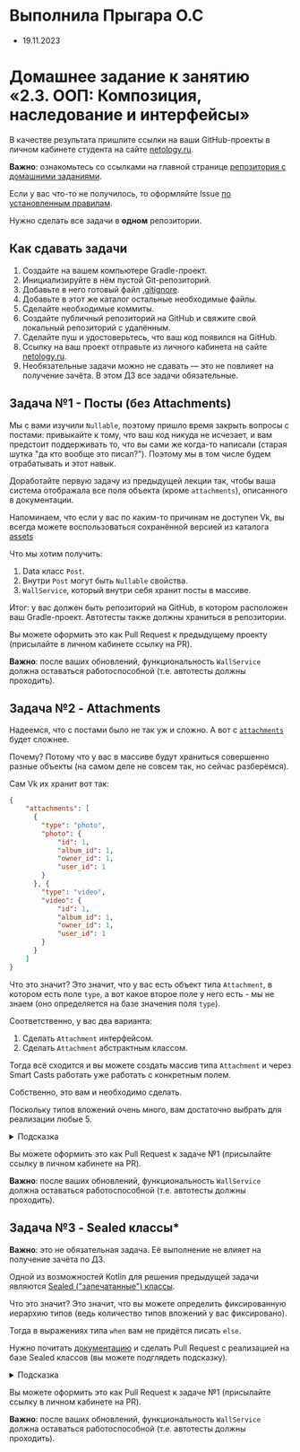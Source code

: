 # Выполнила Прыгара О.С
* 19.11.2023

# Домашнее задание к занятию «2.3. ООП: Композиция, наследование и интерфейсы»

В качестве результата пришлите ссылки на ваши GitHub-проекты в личном кабинете студента на сайте [netology.ru](https://netology.ru).

**Важно**: ознакомьтесь со ссылками на главной странице [репозитория с домашними заданиями](../README.md).

Если у вас что-то не получилось, то оформляйте Issue [по установленным правилам](../report-requirements.md).

Нужно сделать все задачи в **одном** репозитории.

## Как сдавать задачи

1. Создайте на вашем компьютере Gradle-проект.
1. Инициализируйте в нём пустой Git-репозиторий.
1. Добавьте в него готовый файл [.gitignore](../.gitignore).
1. Добавьте в этот же каталог остальные необходимые файлы.
1. Сделайте необходимые коммиты.
1. Создайте публичный репозиторий на GitHub и свяжите свой локальный репозиторий с удалённым.
1. Сделайте пуш и удостоверьтесь, что ваш код появился на GitHub.
1. Ссылку на ваш проект отправьте из личного кабинета на сайте [netology.ru](https://netology.ru).
1. Необязательные задачи можно не сдавать — это не повлияет на получение зачёта. В этом ДЗ все задачи обязательные.

## Задача №1 - Посты (без Attachments)

Мы с вами изучили `Nullable`, поэтому пришло время закрыть вопросы с постами: привыкайте к тому, что ваш код никуда не исчезает, и вам предстоит поддерживать то, что вы сами же когда-то написали (старая шутка "да кто вообще это писал?"). Поэтому мы в том числе будем отрабатывать и этот навык.

Доработайте первую задачу из предыдущей лекции так, чтобы ваша система отображала все поля объекта (кроме `attachments`), описанного в документации.

Напоминаем, что если у вас по каким-то причинам не доступен Vk, вы всегда можете воспользоваться сохранённой версией из каталога [assets](assets)

Что мы хотим получить:
1. Data класс `Post`.
1. Внутри `Post` могут быть `Nullable` свойства.
1. `WallService`, который внутри себя хранит посты в массиве.

Итог: у вас должен быть репозиторий на GitHub, в котором расположен ваш Gradle-проект. Автотесты также должны храниться в репозитории.

Вы можете оформить это как Pull Request к предыдущему проекту (присылайте в личном кабинете ссылку на PR).

**Важно**: после ваших обновлений, функциональность `WallService` должна оставаться работоспособной (т.е. автотесты должны проходить).

## Задача №2 - Attachments

Надеемся, что с постами было не так уж и сложно. А вот с [`attachments`](assets/attachments.pdf) будет сложнее.

Почему? Потому что у вас в массиве будут храниться совершенно разные объекты (на самом деле не совсем так, но сейчас разберёмся).

Сам Vk их хранит вот так:

```json
{
    "attachments": [
      {
        "type": "photo",
        "photo": {
            "id": 1,
            "album_id": 1,
            "owner_id": 1,
            "user_id": 1
        }
      }, {
        "type": "video",
        "video": {
            "id": 1,
            "album_id": 1,
            "owner_id": 1,
            "user_id": 1
        }
      }
    ]
}
```

Что это значит? Это значит, что у вас есть объект типа `Attachment`, в котором есть поле `type`, а вот какое второе поле у него есть - мы не знаем (оно определяется на базе значения поля `type`).

Соответственно, у вас два варианта:
1. Сделать `Attachment` интерфейсом.
1. Сделать `Attachment` абстрактным классом.

Тогда всё сходится и вы можете создать массив типа `Attachment` и через Smart Casts работать уже работать с конкретным полем.

Собственно, это вам и необходимо сделать.

Поскольку типов вложений очень много, вам достаточно выбрать для реализации любые 5.

<details>
<summary>Подсказка</summary>

`Audio`, `Video` (то, что вложено в конкретные реализации `Attachment` придётся тоже оформить в виде отдельных классов). Т.е. у вас будет `AudioAttachment` и `Audio`.
</details>

Вы можете оформить это как Pull Request к задаче №1 (присылайте ссылку в личном кабинете на PR).

**Важно**: после ваших обновлений, функциональность `WallService` должна оставаться работоспособной (т.е. автотесты должны проходить).

## Задача №3 - Sealed классы*

**Важно**: это не обязательная задача. Её выполнение не влияет на получение зачёта по ДЗ.

Одной из возможностей Kotlin для решения предыдущей задачи являются [Sealed ("запечатанные") классы](https://kotlinlang.org/docs/reference/sealed-classes.html).

Что это значит? Это значит, что вы можете определить фиксированную иерархию типов (ведь количество типов вложений у вас фиксировано).

Тогда в выражениях типа `when` вам не придётся писать `else`.

Нужно почитать [документацию](https://kotlinlang.org/docs/reference/sealed-classes.html) и сделать Pull Request с реализацией на базе Sealed классов (вы можете подглядеть подсказку).

<details>
<summary>Подсказка</summary>

Не забывайте, что у всех наследников есть общее поле `type`. Для Sealed классов возможна следующая реализация:
```kotlin
sealed class Attachment(val type: String)

data class VideoAttachment(val video: Video) : Attachment("video")

fun main() {
    val attachment: Attachment = VideoAttachment("stuff")
    println(attachment.type)
}
```
</details>

Вы можете оформить это как Pull Request к задаче №1 (присылайте ссылку в личном кабинете на PR).

**Важно**: после ваших обновлений, функциональность `WallService` должна оставаться работоспособной (т.е. автотесты должны проходить).
